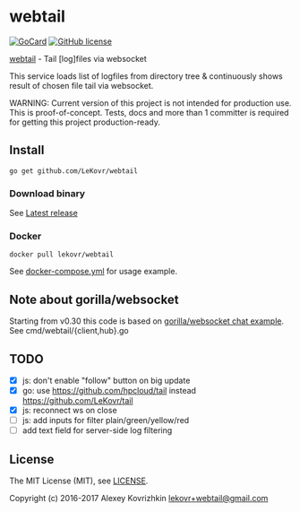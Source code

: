 
webtail
=======

[![GoCard][1]][2]
[![GitHub license][3]][4]

[1]: https://goreportcard.com/badge/LeKovr/webtail
[2]: https://goreportcard.com/report/github.com/LeKovr/webtail
[3]: https://img.shields.io/badge/license-MIT-blue.svg
[4]: LICENSE

[webtail](https://github.com/LeKovr/webtail) - Tail [log]files via websocket

This service loads list of logfiles from directory tree & continuously shows result of chosen file tail via websocket.

WARNING: Current version of this project is not intended for production use. This is proof-of-concept.
Tests, docs and more than 1 committer is required for getting this project production-ready.

## Install

```
go get github.com/LeKovr/webtail
```

### Download binary

See [Latest release](https://github.com/LeKovr/webtail/releases/latest)

### Docker

```
docker pull lekovr/webtail
```

See [docker-compose.yml](docker-compose.yml) for usage example.

## Note about gorilla/websocket

Starting from v0.30 this code is based on [gorilla/websocket chat example](https://github.com/gorilla/websocket/tree/master/examples/chat). See cmd/webtail/{client,hub}.go

## TODO

* [x] js: don't enable "follow" button on big update
* [x] go: use https://github.com/hpcloud/tail instead https://github.com/LeKovr/tail
* [x] js: reconnect ws on close
* [ ] js: add inputs for filter plain/green/yellow/red
* [ ] add text field for server-side log filtering

## License

The MIT License (MIT), see [LICENSE](LICENSE).

Copyright (c) 2016-2017 Alexey Kovrizhkin <lekovr+webtail@gmail.com>
